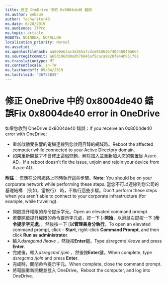 ```yaml
---
title: 修正 OneDrive 中的 0x8004de40 錯誤
ms.author: pebaum
author: Techwriter40
ms.date: 6/20/2019
ms.audience: ITPro
ms.topic: article
ROBOTS: NOINDEX, NOFOLLOW
localization_priority: Normal
ms.assetid: ''
ms.openlocfilehash: aa0e0a63ac1e365a7cdce018626740446040a664
ms.sourcegitcommit: a65d196d00adb70045af5caca9828fe44b951f61
ms.translationtype: MT
ms.contentlocale: zh-TW
ms.lasthandoff: 09/04/2019
ms.locfileid: "36755839"
---
```

# <a name="fix-0x8004de40-error-in-onedrive"></a><span data-ttu-id="027a6-102">修正 OneDrive 中的 0x8004de40 錯誤</span><span class="sxs-lookup"><span data-stu-id="027a6-102">Fix 0x8004de40 error in OneDrive</span></span>

<span data-ttu-id="027a6-103">如果您收到 OneDrive 0x8004de40 錯誤：</span><span class="sxs-lookup"><span data-stu-id="027a6-103">If you receive an 0x8004de40 error with OneDrive:</span></span>

- <span data-ttu-id="027a6-104">重新啟動受影響的電腦連線到您啟用目錄的網域時。</span><span class="sxs-lookup"><span data-stu-id="027a6-104">Reboot the affected computer while connected to your Acitve Directory domain.</span></span>
- <span data-ttu-id="027a6-105">如果重新開啟才不會修正這個問題，解除加入並重新加入您的裝置從 Azure AD。</span><span class="sxs-lookup"><span data-stu-id="027a6-105">If a reboot doesn't fix the issue, unjoin and rejoin your device from Azure AD.</span></span> 

<span data-ttu-id="027a6-106">**附註**： 您應在公司網路上同時執行這些步驟。</span><span class="sxs-lookup"><span data-stu-id="027a6-106">**Note**: You should be on your corporate network while performing these steps.</span></span> <span data-ttu-id="027a6-107">當您不可以連線到您公司的基礎結構 （例如，當旅行） 時，不執行這些步驟。</span><span class="sxs-lookup"><span data-stu-id="027a6-107">Don't perform these steps when you aren't able to connect to your corporate infrastructure (for example, while traveling).</span></span> 

- <span data-ttu-id="027a6-108">開啟提升權限的命令提示字元。</span><span class="sxs-lookup"><span data-stu-id="027a6-108">Open an elevated command prompt.</span></span> 
- <span data-ttu-id="027a6-109">若要開啟提升權限的命令提示字元處，按一下 [-**開始**，以滑鼠右鍵按一下 [**命令提示字元處**，，然後按一下 [**以管理員身分執行**。</span><span class="sxs-lookup"><span data-stu-id="027a6-109">To open an elevated command prompt, click - **Start**, right-click **Command Prompt**, and then click **Run as administrator**.</span></span>
- <span data-ttu-id="027a6-110">輸入*dsregcmd /leave* ，然後按**Enter**鍵。</span><span class="sxs-lookup"><span data-stu-id="027a6-110">Type *dsregcmd /leave* and press **Enter**.</span></span>
- <span data-ttu-id="027a6-111">完成後，輸入*dsregcmd /join* ，然後按**Enter**鍵。</span><span class="sxs-lookup"><span data-stu-id="027a6-111">When complete, type *dsregcmd /join* and press **Enter**.</span></span>
- <span data-ttu-id="027a6-112">完成時，關閉命令提示字元。</span><span class="sxs-lookup"><span data-stu-id="027a6-112">When complete, close the command prompt.</span></span>
- <span data-ttu-id="027a6-113">將電腦重新開機並登入 OneDrive。</span><span class="sxs-lookup"><span data-stu-id="027a6-113">Reboot the computer, and log into OneDrive.</span></span>